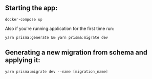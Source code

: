 ## Starting the app:

```
docker-compose up
```

Also if you're running application for the first time run:

```
yarn prisma:generate && yarn prisma:migrate dev
```

## Generating a new migration from schema and applying it:

```
yarn prisma:migrate dev --name [migration_name]
```
